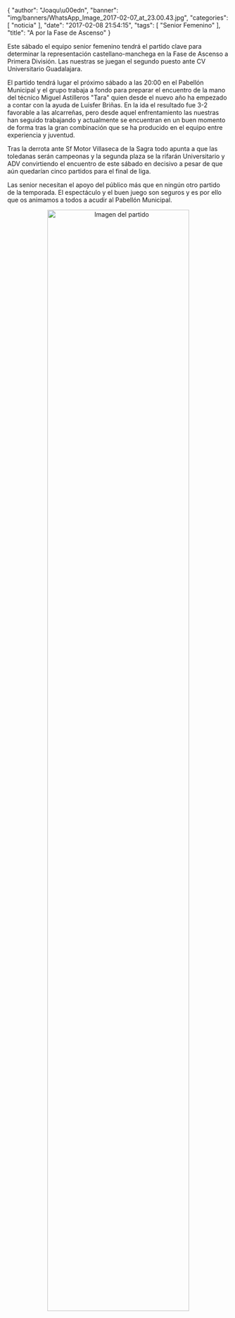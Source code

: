 {
  "author": "Joaqu\u00edn", 
  "banner": "img/banners/WhatsApp_Image_2017-02-07_at_23.00.43.jpg", 
  "categories": [
    "noticia"
  ], 
  "date": "2017-02-08 21:54:15", 
  "tags": [
    "Senior Femenino"
  ], 
  "title": "A por la Fase de Ascenso"
}

Este sábado el equipo senior femenino tendrá el partido clave para determinar la representación castellano-manchega en la Fase de Ascenso a Primera División. Las nuestras se juegan el segundo puesto ante CV Universitario Guadalajara.

El partido tendrá lugar el próximo sábado a las 20:00 en el Pabellón Municipal y el grupo trabaja a fondo para preparar el encuentro de la mano del técnico Miguel Astilleros "Tara" quien desde el nuevo año ha empezado a contar con la ayuda de Luisfer Briñas. En la ida el resultado fue 3-2 favorable a las alcarreñas, pero desde aquel enfrentamiento las nuestras han seguido trabajando y actualmente se encuentran en un buen momento de forma tras la gran combinación que se ha producido en el equipo entre experiencia y juventud.

Tras la derrota ante Sf Motor Villaseca de la Sagra todo apunta a que las toledanas serán campeonas y la segunda plaza se la rifarán Universitario y ADV convirtiendo el encuentro de este sábado en decisivo a pesar de que aún quedarían cinco partidos para el final de liga.

Las senior necesitan el apoyo del público más que en ningún otro partido de la temporada. El espectáculo y el buen juego son seguros y es por ello que os animamos a todos a acudir al Pabellón Municipal.

<center>
<a target="_new" href="http://www.advmiguelturra.org/img/banners/WhatsApp%20Image%202017-02-07%20at%2023.00.43.jpg"> 
<img alt="Imagen del partido" width="80%" align="center" src="http://www.advmiguelturra.org/img/banners/WhatsApp%20Image%202017-02-07%20at%2023.00.43.jpg"/> </a> </center>

